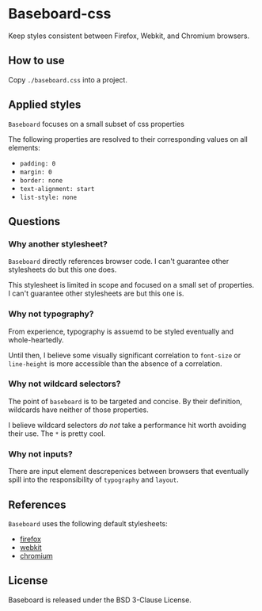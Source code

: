 # Baseboard-css

Keep styles consistent between Firefox, Webkit, and Chromium browsers.

## How to use

Copy `./baseboard.css` into a project.

## Applied styles

`Baseboard` focuses on a small subset of css properties

The following properties are resolved to their corresponding values on all elements:
- `padding: 0`
- `margin: 0`
- `border: none`
- `text-alignment: start`
- `list-style: none`

## Questions

### Why another stylesheet?

`Baseboard` directly references browser code. I can't guarantee other stylesheets do but this one does.

This stylesheet is limited in scope and focused on a small set of properties. I can't guarantee other stylesheets are but this one is.

### Why not typography?

From experience, typography is assuemd to be styled eventually and whole-heartedly.

Until then, I believe some visually significant correlation to `font-size` or `line-height` is more accessible than the absence of a correlation.

### Why not wildcard selectors?

The point of `baseboard` is to be targeted and concise. By their definition, wildcards have neither of those properties. 

I believe wildcard selectors _do not_ take a performance hit worth avoiding their use. The `*` is pretty cool.

### Why not inputs?

There are input element descrepenices between browsers that eventually spill into the responsibility of `typography` and `layout`.

## References

`Baseboard` uses the following default stylesheets:
- [firefox](https://searchfox.org/mozilla-central/source/layout/style/res/html.css)
- [webkit](https://github.com/WebKit/WebKit/blob/main/Source/WebCore/css/html.css)
- [chromium](https://chromium.googlesource.com/chromium/blink/+/master/Source/core/css/html.css)

## License

Baseboard is released under the BSD 3-Clause License.
